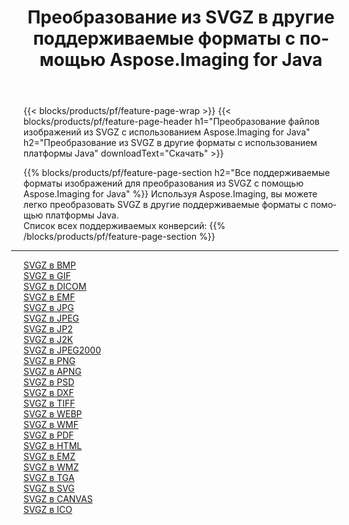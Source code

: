 ﻿---
title: Преобразование из SVGZ в другие поддерживаемые форматы с помощью Aspose.Imaging for Java 
weight: 3920
url: /ru/java/conversion/from/svgz 
lang: ru
langdirlevel: 2
locales: zh-hans,ja,it,ru,de,es,fr,nl,id,lt,pl,pt,vi,tr,ko,zh-hant,ar,hi,th,sv,cs,uk,he
description: Используя Aspose.Imaging, вы можете легко конвертировать из SVGZ в другие форматы, используя платформу Java.
---

{{< blocks/products/pf/feature-page-wrap >}}
{{< blocks/products/pf/feature-page-header h1="Преобразование файлов изображений из SVGZ с использованием Aspose.Imaging for Java" h2="Преобразование из SVGZ в другие форматы с использованием платформы Java" downloadText="Скачать" >}}


{{% blocks/products/pf/feature-page-section  h2="Все поддерживаемые форматы изображений для преобразования из SVGZ с помощью Aspose.Imaging for Java" %}}
Используя Aspose.Imaging, вы можете легко преобразовать SVGZ в другие поддерживаемые форматы с помощью платформы Java.
<br/>
Список всех поддерживаемых конверсий:
{{% /blocks/products/pf/feature-page-section %}}
<div class="container-fluid productfamilypage bg-gray">
    <div class="convertypes bg-gray agp-content section">
        <div class="container">
		<hr style="margin-left:-20px;"/>
		<div class="row other-converters">
		    <div class='col-md-2 other-converter remove-lp remove-rp'><a href="/imaging/ru/java/conversion/svgz-to-bmp" >SVGZ в BMP</a></div><div class='col-md-2 other-converter remove-lp remove-rp'><a href="/imaging/ru/java/conversion/svgz-to-gif" >SVGZ в GIF</a></div><div class='col-md-2 other-converter remove-lp remove-rp'><a href="/imaging/ru/java/conversion/svgz-to-dicom" >SVGZ в DICOM</a></div><div class='col-md-2 other-converter remove-lp remove-rp'><a href="/imaging/ru/java/conversion/svgz-to-emf" >SVGZ в EMF</a></div><div class='col-md-2 other-converter remove-lp remove-rp'><a href="/imaging/ru/java/conversion/svgz-to-jpg" >SVGZ в JPG</a></div><div class='col-md-2 other-converter remove-lp remove-rp'><a href="/imaging/ru/java/conversion/svgz-to-jpeg" >SVGZ в JPEG</a></div><div class='col-md-2 other-converter remove-lp remove-rp'><a href="/imaging/ru/java/conversion/svgz-to-jp2" >SVGZ в JP2</a></div><div class='col-md-2 other-converter remove-lp remove-rp'><a href="/imaging/ru/java/conversion/svgz-to-j2k" >SVGZ в J2K</a></div><div class='col-md-2 other-converter remove-lp remove-rp'><a href="/imaging/ru/java/conversion/svgz-to-jpeg2000" >SVGZ в JPEG2000</a></div><div class='col-md-2 other-converter remove-lp remove-rp'><a href="/imaging/ru/java/conversion/svgz-to-png" >SVGZ в PNG</a></div><div class='col-md-2 other-converter remove-lp remove-rp'><a href="/imaging/ru/java/conversion/svgz-to-apng" >SVGZ в APNG</a></div><div class='col-md-2 other-converter remove-lp remove-rp'><a href="/imaging/ru/java/conversion/svgz-to-psd" >SVGZ в PSD</a></div><div class='col-md-2 other-converter remove-lp remove-rp'><a href="/imaging/ru/java/conversion/svgz-to-dxf" >SVGZ в DXF</a></div><div class='col-md-2 other-converter remove-lp remove-rp'><a href="/imaging/ru/java/conversion/svgz-to-tiff" >SVGZ в TIFF</a></div><div class='col-md-2 other-converter remove-lp remove-rp'><a href="/imaging/ru/java/conversion/svgz-to-webp" >SVGZ в WEBP</a></div><div class='col-md-2 other-converter remove-lp remove-rp'><a href="/imaging/ru/java/conversion/svgz-to-wmf" >SVGZ в WMF</a></div><div class='col-md-2 other-converter remove-lp remove-rp'><a href="/imaging/ru/java/conversion/svgz-to-pdf" >SVGZ в PDF</a></div><div class='col-md-2 other-converter remove-lp remove-rp'><a href="/imaging/ru/java/conversion/svgz-to-html" >SVGZ в HTML</a></div><div class='col-md-2 other-converter remove-lp remove-rp'><a href="/imaging/ru/java/conversion/svgz-to-emz" >SVGZ в EMZ</a></div><div class='col-md-2 other-converter remove-lp remove-rp'><a href="/imaging/ru/java/conversion/svgz-to-wmz" >SVGZ в WMZ</a></div><div class='col-md-2 other-converter remove-lp remove-rp'><a href="/imaging/ru/java/conversion/svgz-to-tga" >SVGZ в TGA</a></div><div class='col-md-2 other-converter remove-lp remove-rp'><a href="/imaging/ru/java/conversion/svgz-to-svg" >SVGZ в SVG</a></div><div class='col-md-2 other-converter remove-lp remove-rp'><a href="/imaging/ru/java/conversion/svgz-to-canvas" >SVGZ в CANVAS</a></div><div class='col-md-2 other-converter remove-lp remove-rp'><a href="/imaging/ru/java/conversion/svgz-to-ico" >SVGZ в ICO</a></div>
                </div>
        </div>
    </div>
</div>
<br/>

